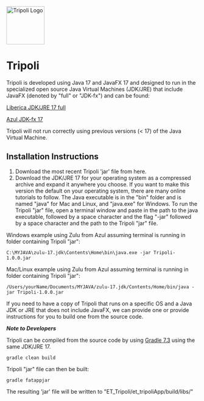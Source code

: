 <img src="https://github.com/CIRDLES/cirdles.github.com/blob/master/assets/icons/Tripoli2009.png" alt="Tripoli Logo" width="100">

Tripoli
==========

Tripoli is developed using Java 17 and JavaFX 17 and designed to run in the specialized open source Java Virtual Machines (JDK/JRE) that include JavaFX (denoted by "full" or "JDK-fx") and can be found:

[Liberica JDK/JRE 17 full](https://bell-sw.com/pages/downloads/#/java-17-lts%20/%20current)

[Azul JDK-fx 17 ](https://www.azul.com/downloads/?package=jdk-fx#download-openjdk)

Tripoli will not run correctly using previous versions (< 17) of the Java Virtual Machine.

Installation Instructions
------------
1) Download the most recent Tripoli 'jar' file from here.
2) Download the JDK/JRE 17 for your operating system as a compressed archive and expand it anywhere you choose.  If you want to make this version the default on your operating system, there are many online tutorials to follow. The Java executable is in the "bin" folder and is named "java"  for Mac and Linux, and "java.exe" for Windows.  To run the Tripoli "jar" file, open a terminal window and paste in the path to the java executable, followed by a space character and the flag "-jar" followed by a space character and the path to the Tripoli "jar" file.

Windows example using Zulu from Azul assuming terminal is running in folder containing Tripoli "jar":
```text
C:\MYJAVA\zulu-17.jdk\Contents\Home\bin\java.exe -jar Tripoli-1.0.0.jar
```
Mac/Linux example using Zulu from Azul assuming terminal is running in folder containing Tripoli "jar":
```text
/Users/yourName/Documents/MYJAVA/zulu-17.jdk/Contents/Home/bin/java -jar Tripoli-1.0.0.jar
```
If you need to have a copy of Tripoli that runs on a specific OS and a Java JDK or JRE that does not include JavaFX, we can provide one or provide instructions for you to build one from the source code.

***Note to Developers***

Tripoli can be compiled from the source code by using [Gradle 7.3](https://gradle.org/releases/) using the same JDK/JRE 17.
```text
gradle clean build 
```
Tripoli "jar" file can then be built:
```text
gradle fatappjar
```
The resulting 'jar' file will be written to "ET_Tripoli/et_tripoliApp/build/libs/"